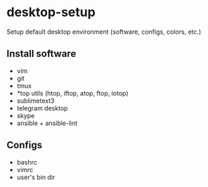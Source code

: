 # desktop-setup
Setup default desktop environment (software, configs, colors, etc.)


## Install software

 -  vim
 -  git
 -  tmux
 -  \*top utils (htop, iftop, atop, ftop, iotop)
 -  sublimetext3
 -  telegram desktop
 -  skype
 -  ansible + ansible-lint


## Configs

 -  bashrc
 -  vimrc
 -  user's bin dir





